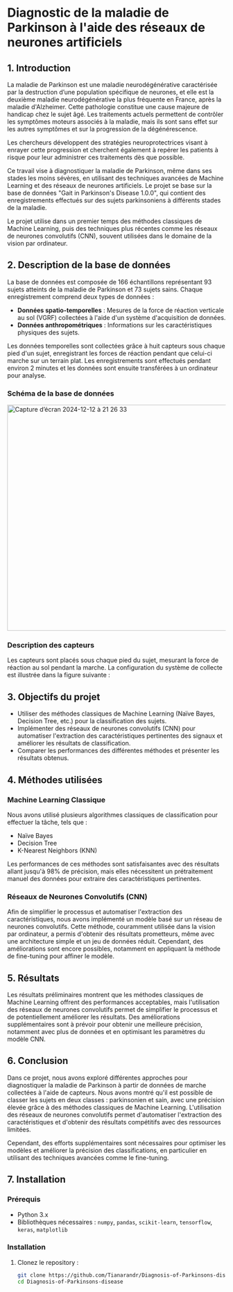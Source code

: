 # Diagnostic de la maladie de Parkinson à l'aide des réseaux de neurones artificiels

## 1. Introduction

La maladie de Parkinson est une maladie neurodégénérative caractérisée par la destruction d’une population spécifique de neurones, et elle est la deuxième maladie neurodégénérative la plus fréquente en France, après la maladie d'Alzheimer. Cette pathologie constitue une cause majeure de handicap chez le sujet âgé. Les traitements actuels permettent de contrôler les symptômes moteurs associés à la maladie, mais ils sont sans effet sur les autres symptômes et sur la progression de la dégénérescence. 

Les chercheurs développent des stratégies neuroprotectrices visant à enrayer cette progression et cherchent également à repérer les patients à risque pour leur administrer ces traitements dès que possible.

Ce travail vise à diagnostiquer la maladie de Parkinson, même dans ses stades les moins sévères, en utilisant des techniques avancées de Machine Learning et des réseaux de neurones artificiels. Le projet se base sur la base de données "Gait in Parkinson's Disease 1.0.0", qui contient des enregistrements effectués sur des sujets parkinsoniens à différents stades de la maladie. 

Le projet utilise dans un premier temps des méthodes classiques de Machine Learning, puis des techniques plus récentes comme les réseaux de neurones convolutifs (CNN), souvent utilisées dans le domaine de la vision par ordinateur.

## 2. Description de la base de données

La base de données est composée de 166 échantillons représentant 93 sujets atteints de la maladie de Parkinson et 73 sujets sains. Chaque enregistrement comprend deux types de données :
- **Données spatio-temporelles** : Mesures de la force de réaction verticale au sol (VGRF) collectées à l'aide d'un système d'acquisition de données.
- **Données anthropométriques** : Informations sur les caractéristiques physiques des sujets.

Les données temporelles sont collectées grâce à huit capteurs sous chaque pied d'un sujet, enregistrant les forces de réaction pendant que celui-ci marche sur un terrain plat. Les enregistrements sont effectués pendant environ 2 minutes et les données sont ensuite transférées à un ordinateur pour analyse.

### Schéma de la base de données
<img width="520" alt="Capture d’écran 2024-12-12 à 21 26 33" src="https://github.com/user-attachments/assets/f8039e8c-b5c9-4e63-8a1b-016daff6a3f5" />



### Description des capteurs

Les capteurs sont placés sous chaque pied du sujet, mesurant la force de réaction au sol pendant la marche. La configuration du système de collecte est illustrée dans la figure suivante :


## 3. Objectifs du projet

- Utiliser des méthodes classiques de Machine Learning (Naïve Bayes, Decision Tree, etc.) pour la classification des sujets.
- Implémenter des réseaux de neurones convolutifs (CNN) pour automatiser l'extraction des caractéristiques pertinentes des signaux et améliorer les résultats de classification.
- Comparer les performances des différentes méthodes et présenter les résultats obtenus.

## 4. Méthodes utilisées

### Machine Learning Classique

Nous avons utilisé plusieurs algorithmes classiques de classification pour effectuer la tâche, tels que :
- Naïve Bayes
- Decision Tree
- K-Nearest Neighbors (KNN)
  
Les performances de ces méthodes sont satisfaisantes avec des résultats allant jusqu'à 98% de précision, mais elles nécessitent un prétraitement manuel des données pour extraire des caractéristiques pertinentes.

### Réseaux de Neurones Convolutifs (CNN)

Afin de simplifier le processus et automatiser l'extraction des caractéristiques, nous avons implémenté un modèle basé sur un réseau de neurones convolutifs. Cette méthode, couramment utilisée dans la vision par ordinateur, a permis d'obtenir des résultats prometteurs, même avec une architecture simple et un jeu de données réduit. Cependant, des améliorations sont encore possibles, notamment en appliquant la méthode de fine-tuning pour affiner le modèle.

## 5. Résultats

Les résultats préliminaires montrent que les méthodes classiques de Machine Learning offrent des performances acceptables, mais l'utilisation des réseaux de neurones convolutifs permet de simplifier le processus et de potentiellement améliorer les résultats. Des améliorations supplémentaires sont à prévoir pour obtenir une meilleure précision, notamment avec plus de données et en optimisant les paramètres du modèle CNN.

## 6. Conclusion

Dans ce projet, nous avons exploré différentes approches pour diagnostiquer la maladie de Parkinson à partir de données de marche collectées à l'aide de capteurs. Nous avons montré qu'il est possible de classer les sujets en deux classes : parkinsonien et sain, avec une précision élevée grâce à des méthodes classiques de Machine Learning. L'utilisation des réseaux de neurones convolutifs permet d'automatiser l'extraction des caractéristiques et d'obtenir des résultats compétitifs avec des ressources limitées.

Cependant, des efforts supplémentaires sont nécessaires pour optimiser les modèles et améliorer la précision des classifications, en particulier en utilisant des techniques avancées comme le fine-tuning.

## 7. Installation

### Prérequis
- Python 3.x
- Bibliothèques nécessaires : `numpy`, `pandas`, `scikit-learn`, `tensorflow`, `keras`, `matplotlib`

### Installation
1. Clonez le repository :
   ```bash
   git clone https://github.com/Tianarandr/Diagnosis-of-Parkinsons-disease/
   cd Diagnosis-of-Parkinsons-disease
